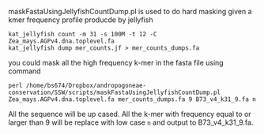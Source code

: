 maskFastaUsingJellyfishCountDump.pl is used to do hard masking given a kmer frequency profile producde by  jellyfish
````
kat_jellyfish count -m 31 -s 100M -t 12 -C Zea_mays.AGPv4.dna.toplevel.fa
kat_jellyfish dump mer_counts.jf > mer_counts_dumps.fa
````
you could mask all the high frequency k-mer in the fasta file using command
````
perl /home/bs674/Dropbox/andropogoneae-conservation/SSW/scripts/maskFastaUsingJellyfishCountDump.pl Zea_mays.AGPv4.dna.toplevel.fa mer_counts_dumps.fa 9 B73_v4_k31_9.fa n
````
All the sequence will be up cased.
All the k-mer with frequency equal to or larger than 9 will be replace with low case `n` and output to B73_v4_k31_9.fa.
